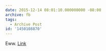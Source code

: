 ```yaml
---
date: 2015-12-14 08:01:10.000000000 -08:00
archive: fb
tags: 
  - Archive Post
id: '1450108870'
---
```


Eww. [Link](https://xkcd.com/1616/)